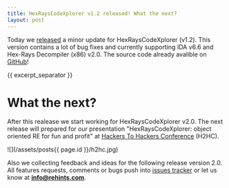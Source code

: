 ```yaml
---
title: HexRaysCodeXplorer v1.2 released! What the next?
layout: post
---
```


Today we [released](https://github.com/REhints/HexRaysCodeXplorer/releases/tag/1.2) a minor update for HexRaysCodeXplorer (v1.2). This version contains a lot of bug fixes and currently supporting IDA v6.6 and Hex-Rays Decompiler (x86) v2.0. The source code already avalible on [GitHub](https://github.com/REhints/HexRaysCodeXplorer)!

{{ excerpt_separator }}

What the next?
=========================================

After this realease we start working for HexRaysCodeXplorer v2.0. The next release will prepared for our presentation "HexRaysCodeXplorer: object oriented RE for fun and profit" at [Hackers To Hackers Conference](https://www.h2hc.com.br/h2hc/en/) (H2HC).

![](/assets/posts{{ page.id }}/h2hc.jpg)

Also we collecting feedback and ideas for the following release version 2.0. All features requests, comments or bugs push into [issues tracker](https://github.com/REhints/HexRaysCodeXplorer/issues) or let us know at **info@rehints.com**.
